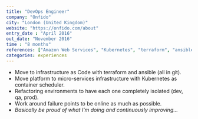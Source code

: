 ```yaml
---
title: "DevOps Engineer"
company: "Onfido"
city: "London (United Kingdom)"
website: "https://onfido.com/about"
entry_date : "April 2016"
out_date: "November 2016"
time : "8 months"
references: ["Amazon Web Services", "Kubernetes", "terraform", "ansible", "Jenkins"]
categories: experiences
---
```


* Move to infrastructure as Code with terraform and ansible (all in git).
* Move platform to micro-services infrastructure with Kubernetes as container scheduler.
* Refactoring environments to have each one completely isolated (dev, qa, prod).
* Work around failure points to be online as much as possible.
* _Basically be proud of what I’m doing and continuously improving..._

